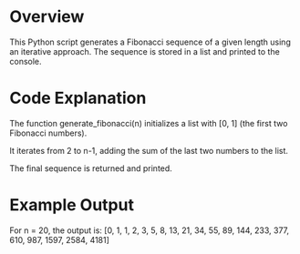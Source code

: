 # Overview

This Python script generates a Fibonacci sequence of a given length using an iterative approach. The sequence is stored in a list and printed to the console.


# Code Explanation

The function generate_fibonacci(n) initializes a list with [0, 1] (the first two Fibonacci numbers).

It iterates from 2 to n-1, adding the sum of the last two numbers to the list.

The final sequence is returned and printed.

# Example Output

For n = 20, the output is:
[0, 1, 1, 2, 3, 5, 8, 13, 21, 34, 55, 89, 144, 233, 377, 610, 987, 1597, 2584, 4181]
